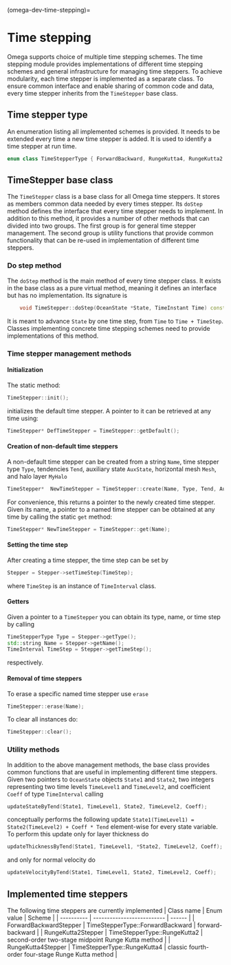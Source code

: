 (omega-dev-time-stepping)=

# Time stepping

Omega supports choice of multiple time stepping schemes. The time stepping
module provides implementations of different time stepping schemes and general
infrastructure for managing time steppers. To achieve modularity, each time
stepper is implemented as a separate class. To ensure common interface and
enable sharing of common code and data, every time stepper inherits from the
`TimeStepper` base class.

## Time stepper type
An enumeration listing all implemented schemes is provided. It needs to be extended every time a new time stepper
is added. It is used to identify a time stepper at run time.
```c++
enum class TimeStepperType { ForwardBackward, RungeKutta4, RungeKutta2 };
```

## TimeStepper base class
The `TimeStepper` class is a base class for all Omega time steppers. It stores
as members common data needed by every times stepper. Its `doStep` method
defines the interface that every time stepper needs to implement. In addition to this
method, it provides a number of other methods that can divided into two groups.
The first group is for general time stepper management. The second group is
utility functions that provide common functionality that can be re-used in
implementation of different time steppers.

### Do step method
The `doStep` method is the main method of every time stepper class. It exists
in the base class as a pure virtual method, meaning it defines an interface but
has no implementation. Its signature is
```c++
    void TimeStepper::doStep(OceanState *State, TimeInstant Time) const;
```
It is meant to advance `State` by one time step, from `Time` to `Time +
TimeStep`. Classes implementing concrete time stepping schemes need to provide
implementations of this method.

### Time stepper management methods

#### Initialization

The static method:
```c++
TimeStepper::init();
```
initializes the default time stepper. A pointer to it can be retrieved at any time using:
```c++
TimeStepper* DefTimeStepper = TimeStepper::getDefault();
```

#### Creation of non-default time steppers

A non-default time stepper can be created from a string `Name`, time stepper
type `Type`, tendencies `Tend`, auxiliary state `AuxState`, horizontal mesh
`Mesh`, and halo layer `MyHalo`
```c++
TimeStepper*  NewTimeStepper = TimeStepper::create(Name, Type, Tend, AuxState, Mesh, MyHalo);
```
For convenience, this returns a pointer to the newly created time stepper.
Given its name, a pointer to a named time stepper can be obtained at any time
by calling the static `get` method:
```c++
TimeStepper* NewTimeStepper = TimeStepper::get(Name);
```

#### Setting the time step
After creating a time stepper, the time step can be set by
```c++
Stepper = Stepper->setTimeStep(TimeStep);
```
where `TimeStep` is an instance of `TimeInterval` class.

#### Getters
Given a pointer to a `TimeStepper` you can obtain its type, name, or time step by calling
```c++
TimeStepperType Type = Stepper->getType();
std::string Name = Stepper->getName();
TimeInterval TimeStep = Stepper->getTimeStep();
```
respectively.


#### Removal of time steppers
To erase a specific named time stepper use `erase`
```c++
TimeStepper::erase(Name);
```
To clear all instances do:
```c++
TimeStepper::clear();
```

### Utility methods

In addition to the above management methods, the base class provides common functions that
are useful in implementing different time steppers. Given two pointers to
`OceanState` objects `State1` and `State2`, two integers representing two time
levels `TimeLevel1` and `TimeLevel2`, and coefficient `Coeff` of type
`TimeInterval` calling
```c++
updateStateByTend(State1, TimeLevel1, State2, TimeLevel2, Coeff);
```
conceptually performs the following update `State1(TimeLevel1) = State2(TimeLevel2) + Coeff * Tend`
element-wise for every state variable. To perform this update only for
layer thickness do
```c++
updateThicknessByTend(State1, TimeLevel1, *State2, TimeLevel2, Coeff);
```
and only for normal velocity do
```c++
updateVelocityByTend(State1, TimeLevel1, State2, TimeLevel2, Coeff);
```

## Implemented time steppers
The following time steppers are currently implemented
| Class name | Enum value | Scheme |
| ---------- | -------------------------- | ------ |
| ForwardBackwardStepper | TimeStepperType::ForwardBackward | forward-backward |
| RungeKutta2Stepper | TimeStepperType::RungeKutta2 | second-order two-stage midpoint Runge Kutta method |
| RungeKutta4Stepper | TimeStepperType::RungeKutta4 | classic fourth-order four-stage Runge Kutta method |
